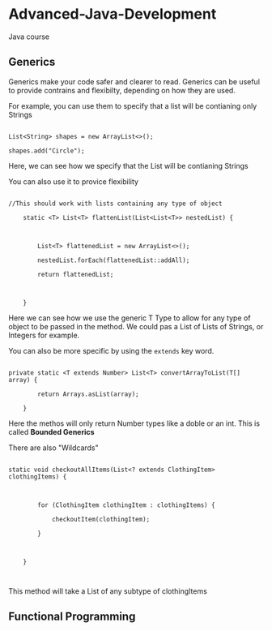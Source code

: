 # Advanced-Java-Development

Java course

## Generics

Generics make your code safer and clearer to read. Generics can be useful to provide contrains and flexibilty, depending on how they are used.

For example, you can use them to specify that a list will be contianing only Strings

```

List<String> shapes = new ArrayList<>();

shapes.add("Circle");

```

Here, we can see how we specify that the List will be contianing Strings

You can also use it to provice flexibility

```

//This should work with lists containing any type of object

    static <T> List<T> flattenList(List<List<T>> nestedList) {



        List<T> flattenedList = new ArrayList<>();

        nestedList.forEach(flattenedList::addAll);

        return flattenedList;



    }

```

Here we can see how we use the generic T Type to allow for any type of object to be passed in the method. We could pas a List of Lists of Strings, or Integers for example.

You can also be more specific by using the `extends` key word.

```

private static <T extends Number> List<T> convertArrayToList(T[] array) {

        return Arrays.asList(array);

    }

```

Here the methos will only return Number types like a doble or an int. This is called **Bounded Generics**

There are also "Wildcards"

```

static void checkoutAllItems(List<? extends ClothingItem> clothingItems) {



        for (ClothingItem clothingItem : clothingItems) {

            checkoutItem(clothingItem);

        }



    }



```

This method will take a List of any subtype of clothingItems

## Functional Programming
